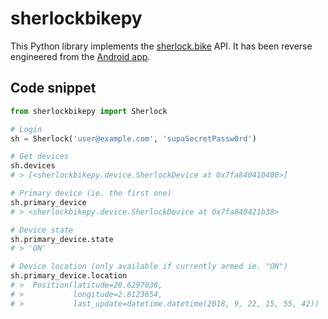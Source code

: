# sherlockbikepy

This Python library implements the [sherlock.bike](https://sherlock.bike) API. It has been reverse
engineered from the [Android app](https://play.google.com/store/apps/details?id=bike.sherlock.app).

## Code snippet

```python
from sherlockbikepy import Sherlock

# Login
sh = Sherlock('user@example.com', 'supaSecretPassw0rd')

# Get devices
sh.devices
# > [<sherlockbikepy.device.SherlockDevice at 0x7fa840410400>]

# Primary device (ie. the first one)
sh.primary_device
# > <sherlockbikepy.device.SherlockDevice at 0x7fa840421b38>

# Device state
sh.primary_device.state
# > 'ON'

# Device location (only available if currently armed ie. "ON")
sh.primary_device.location
# >  Position(latitude=20.6297038,
# >           longitude=2.8123654,
# >           last_update=datetime.datetime(2018, 9, 22, 15, 55, 42))
```
